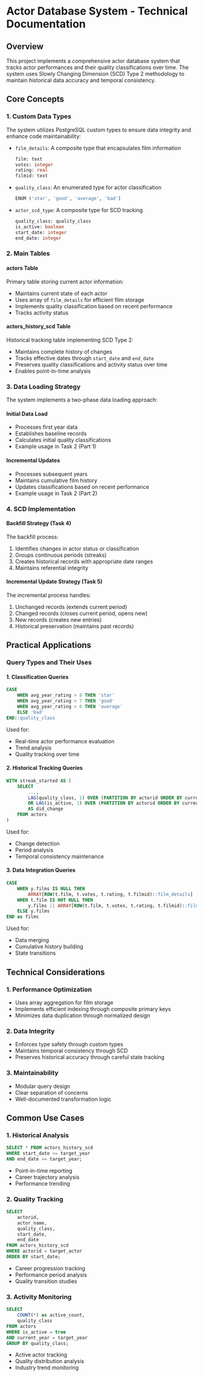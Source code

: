 # Actor Database System - Technical Documentation

## Overview
This project implements a comprehensive actor database system that tracks actor performances and their quality classifications over time. The system uses Slowly Changing Dimension (SCD) Type 2 methodology to maintain historical data accuracy and temporal consistency.

## Core Concepts

### 1. Custom Data Types
The system utilizes PostgreSQL custom types to ensure data integrity and enhance code maintainability:

- `film_details`: A composite type that encapsulates film information
  ```sql
  film: text
  votes: integer
  rating: real
  filmid: text
  ```

- `quality_class`: An enumerated type for actor classification
  ```sql
  ENUM ('star', 'good', 'average', 'bad')
  ```

- `actor_scd_type`: A composite type for SCD tracking
  ```sql
  quality_class: quality_class
  is_active: boolean
  start_date: integer
  end_date: integer
  ```

### 2. Main Tables

#### actors Table
Primary table storing current actor information:
- Maintains current state of each actor
- Uses array of `film_details` for efficient film storage
- Implements quality classification based on recent performance
- Tracks activity status

#### actors_history_scd Table
Historical tracking table implementing SCD Type 2:
- Maintains complete history of changes
- Tracks effective dates through `start_date` and `end_date`
- Preserves quality classifications and activity status over time
- Enables point-in-time analysis

### 3. Data Loading Strategy

The system implements a two-phase data loading approach:

#### Initial Data Load
- Processes first year data
- Establishes baseline records
- Calculates initial quality classifications
- Example usage in Task 2 (Part 1)

#### Incremental Updates
- Processes subsequent years
- Maintains cumulative film history
- Updates classifications based on recent performance
- Example usage in Task 2 (Part 2)

### 4. SCD Implementation

#### Backfill Strategy (Task 4)
The backfill process:
1. Identifies changes in actor status or classification
2. Groups continuous periods (streaks)
3. Creates historical records with appropriate date ranges
4. Maintains referential integrity

#### Incremental Update Strategy (Task 5)
The incremental process handles:
1. Unchanged records (extends current period)
2. Changed records (closes current period, opens new)
3. New records (creates new entries)
4. Historical preservation (maintains past records)

## Practical Applications

### Query Types and Their Uses

#### 1. Classification Queries
```sql
CASE
    WHEN avg_year_rating > 8 THEN 'star'
    WHEN avg_year_rating > 7 THEN 'good'
    WHEN avg_year_rating > 6 THEN 'average'
    ELSE 'bad'
END::quality_class
```
Used for:
- Real-time actor performance evaluation
- Trend analysis
- Quality tracking over time

#### 2. Historical Tracking Queries
```sql
WITH streak_started AS (
    SELECT 
        ...,
        LAG(quality_class, 1) OVER (PARTITION BY actorid ORDER BY current_year) <> quality_class
        OR LAG(is_active, 1) OVER (PARTITION BY actorid ORDER BY current_year) <> is_active
        AS did_change
    FROM actors
)
```
Used for:
- Change detection
- Period analysis
- Temporal consistency maintenance

#### 3. Data Integration Queries
```sql
CASE
    WHEN y.films IS NULL THEN
        ARRAY[ROW(t.film, t.votes, t.rating, t.filmid)::film_details]
    WHEN t.film IS NOT NULL THEN 
        y.films || ARRAY[ROW(t.film, t.votes, t.rating, t.filmid)::film_details]
    ELSE y.films
END as films
```
Used for:
- Data merging
- Cumulative history building
- State transitions

## Technical Considerations

### 1. Performance Optimization
- Uses array aggregation for film storage
- Implements efficient indexing through composite primary keys
- Minimizes data duplication through normalized design

### 2. Data Integrity
- Enforces type safety through custom types
- Maintains temporal consistency through SCD
- Preserves historical accuracy through careful state tracking

### 3. Maintainability
- Modular query design
- Clear separation of concerns
- Well-documented transformation logic

## Common Use Cases

### 1. Historical Analysis
```sql
SELECT * FROM actors_history_scd
WHERE start_date <= target_year 
AND end_date >= target_year;
```
- Point-in-time reporting
- Career trajectory analysis
- Performance trending

### 2. Quality Tracking
```sql
SELECT 
    actorid,
    actor_name,
    quality_class,
    start_date,
    end_date
FROM actors_history_scd
WHERE actorid = target_actor
ORDER BY start_date;
```
- Career progression tracking
- Performance period analysis
- Quality transition studies

### 3. Activity Monitoring
```sql
SELECT 
    COUNT(*) as active_count,
    quality_class
FROM actors
WHERE is_active = true
AND current_year = target_year
GROUP BY quality_class;
```
- Active actor tracking
- Quality distribution analysis
- Industry trend monitoring